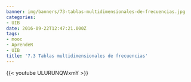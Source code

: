 ```yaml
---
banner: img/banners/73-tablas-multidimensionales-de-frecuencias.jpg
categories:
- UIB
date: 2016-09-22T12:47:21.000Z
tags:
- mooc
- AprendeR
- UIB
title: '7.3 Tablas multidimensionales de frecuencias'
---
```




{{< youtube ULURUNQWxmY >}}
